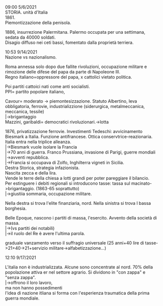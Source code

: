 09:00 5/6/2021  
STORIA. unità d'Italia  
1861.  
Piemontizzazione della penisola.  
  
1886, insurrezione Palermitana. Palermo occupata per una settimana, sedata da 40000 soldati.  
Disagio diffuso nei ceti bassi, fomentato dalla proprietà terriera.  
  
  
10:53 9/14/2021  
Nazione vs nazionalismo.  
  
  
  
  
Roma annessa solo dopo due fallite rivoluzioni, occupazione militare e rimozione delle difese del papa da parte di Napoleone III.  
Regno italiano=oppressore del papa, x cattolici vietato politica.   
  
Poi partiti cattoici nati come anti socialisti.  
PPI= partito popolare italiano,   
  
Cavour= moderato -> piemontesizzazione. Statuto Albertino, leva obbligatoria, ferrovie, industrializzione (siderurgica, metalmeccanica, meccanica, tessile)  
									|->brigantaggio  
Mazzini, garibaldi= democratici rivoluzionari.->lotta   
  
1876, privatizzazione ferrovie. Investimenti Tedeschi: avvicinamento Biesmark a Italia. Funzione antifrancese. Ottica conservtrice-reazionaria. Italia entra nella triplice alleanza.  
											|->Biesmark vuole isolare la Francia  
											|->70 anni di guerra. Franco Prussiana, invasione di Parigi, guerre mondiali  
											|->avventi repubblica.  
											|->Francia si occupava di Zolfo, Inghilterra vigneti in Sicilia.   
Destra Storica, strategia infazionista.  
Nascita zecca e della lira.  
Vende le terre della chiesa a lotti grandi per poter pareggiare il bilancio.  
Per estinguere i debiti regionali si introducono tasse: tassa sul macinato->brigantaggio. (1863-65 soprattutto)  
										|->giustiia sommaria, occupazione militare.  
  
Nella destra si trova l'elite finanziaria, nord. Nella sinistra si trova l bassa borghesia.  
  
  
Belle Epoque, nascono i partiti di massa, l'esercito. Avvento della società di massa.  
                |->(vs partiti dei notabili)  
		|->il ruolo del Re è avere l'ultima parola.  
  
graduale vanzamento verso il suffragio universale (25 anni+40 lire di tasse->21+40->21+servizio militare->alfabetizzazione...)  
  
12:10 9/17/2021  
  
L'italia non è industrializzata. Alcune sono concentrate al nord. 70% della popolazione attiva er nel settore agrario. Si dividono in "con zappa" e "senza zappa".  
																			|->offrono il loro lavoro,  
																			   ma non hanno possedimenti  
l'idea di nazione itliana si forma con l'esperienza traumatica della prima guerra mondiale. 	  
